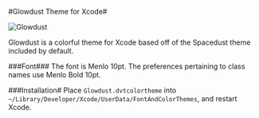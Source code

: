 #Glowdust Theme for Xcode#

![Glowdust](http://appjon.com/drop/Glowdust-lejLEpuiZi.png)

Glowdust is a colorful theme for Xcode based off of the Spacedust theme included by default.

###Font###
The font is Menlo 10pt. The preferences pertaining to class names use Menlo Bold 10pt.

###Installation#
Place `Glowdust.dvtcolortheme` into `~/Library/Developer/Xcode/UserData/FontAndColorThemes`, and restart Xcode.

